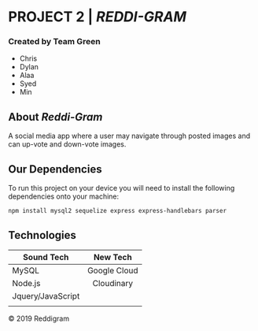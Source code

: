 # **PROJECT 2** | *REDDI-GRAM*

### Created by Team Green
* Chris  
* Dylan
* Alaa
* Syed
* Min

## About *Reddi-Gram*
A social media app where a user may navigate through posted images and can up-vote and down-vote images.

## Our Dependencies
To run this project on your device you will need to install the following dependencies onto your machine:
```
npm install mysql2 sequelize express express-handlebars parser
```

## Technologies

  | Sound Tech        |     New Tech      |
  | ------------------|:-----------------:|
  | MySQL             | Google Cloud      | 
  | Node.js           | Cloudinary        |   
  | Jquery/JavaScript |                   |  
  |                   |                   |
  
  
<p>&copy; 2019 Reddigram<p>
